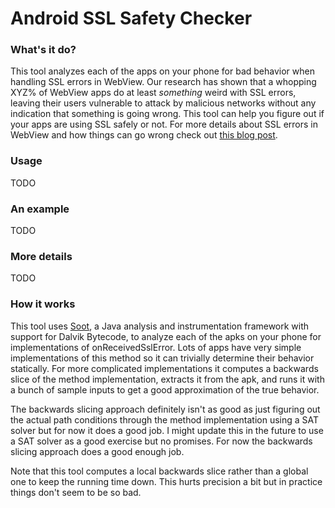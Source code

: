 # Android SSL Safety Checker

### What's it do?
This tool analyzes each of the apps on your phone for bad behavior when handling SSL errors in WebView. Our research has shown that a whopping XYZ% of WebView apps do at least *something* weird with SSL errors, leaving their users vulnerable to attack by malicious networks without any indication that something is going wrong. This tool can help you figure out if your apps are using SSL safely or not. For more details about SSL errors in WebView and how things can go wrong check out [this blog post](stanford.edu/~pcm2d/blog/ssl.html).

### Usage
TODO

### An example
TODO

### More details
TODO

### How it works
This tool uses [Soot](http://www.sable.mcgill.ca/soot/), a Java analysis and instrumentation framework with support for Dalvik Bytecode, to analyze each of the apks on your phone for implementations of onReceivedSslError. Lots of apps have very simple implementations of this method so it can trivially determine their behavior statically. For more complicated implementations it computes a backwards slice of the method implementation, extracts it from the apk, and runs it with a bunch of sample inputs to get a good approximation of the true behavior. 

The backwards slicing approach definitely isn't as good as just figuring out the actual path conditions through the method implementation using a SAT solver but for now it does a good job. I might update this in the future to use a SAT solver as a good exercise but no promises. For now the backwards slicing approach does a good enough job. 

Note that this tool computes a local backwards slice rather than a global one to keep the running time down. This hurts precision a bit but in practice things don't seem to be so bad. 